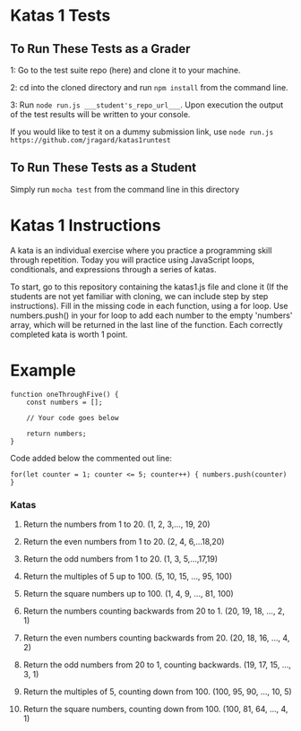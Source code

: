  # Katas 1 Tests

## To Run These Tests as a Grader

1: Go to the test suite repo (here) and clone it to your machine.

2: cd into the cloned directory and run `npm install` from the command line.

3: Run `node run.js ___student's_repo_url___`.  Upon execution the output of the test results will be written to your console.

If you would like to test it on a dummy submission link, use `node run.js https://github.com/jragard/katas1runtest`

## To Run These Tests as a Student

Simply run `mocha test` from the command line in this directory

# Katas 1 Instructions

A kata is an individual exercise where you practice a programming skill through repetition.  Today you will practice using JavaScript loops, conditionals, and expressions through a series of katas.  

To start, go to this repository containing the katas1.js file and clone it (If the students are not yet familiar with cloning, we can include step by step instructions).  Fill in the missing code in each function, using a for loop.  Use numbers.push() in your for loop to add each number to the empty 'numbers' array, which will be returned in the last line of the function.  Each correctly completed kata is worth 1 point.

# Example

```
function oneThroughFive() {
    const numbers = [];

    // Your code goes below

    return numbers;
}
```

Code added below the commented out line:

`for(let counter = 1; counter <= 5; counter++) {
    numbers.push(counter)
}`

### Katas


1.  Return the numbers from 1 to 20. (1, 2, 3,..., 19, 20)

2.  Return the even numbers from 1 to 20. (2, 4, 6,...18,20)
3.  Return the odd numbers from 1 to 20. (1, 3, 5,...,17,19)
4.  Return the multiples of 5 up to 100. (5, 10, 15, ..., 95, 100)
5.  Return the square numbers up to 100. (1, 4, 9, ..., 81, 100)
6.  Return the numbers counting backwards from 20 to 1. (20, 19, 18, ..., 2, 1)
7.  Return the even numbers counting backwards from 20. (20, 18, 16, ..., 4, 2)
8.  Return the odd numbers from 20 to 1, counting backwards. (19, 17, 15, ..., 3, 1)
9.  Return the multiples of 5, counting down from 100. (100, 95, 90, ..., 10, 5)
10.  Return the square numbers, counting down from 100. (100, 81, 64, ..., 4, 1)


